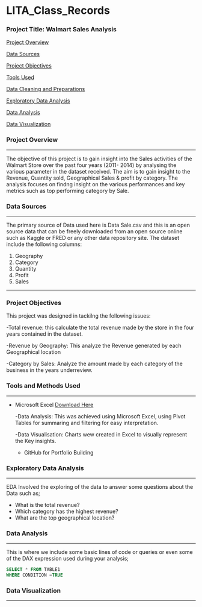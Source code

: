 # LITA_Class_Records

### Project Title: Walmart Sales Analysis 

[Project Overview](#project-overview)

[Data Sources](#data-sources)

[Project Objectives](#project-objectives)

[Tools Used](#tools-used)

[Data Cleaning and Preparations](#data-cleaning-and-preparations)

[Exploratory Data Analysis](#exploratory-data-analysis)

[Data Analysis](#data-analysis)

[Data Visualization](#data-visualization)

### Project Overview
---
The objective of this project is to gain insight into the Sales activities of the Walmart Store over the past four years (2011- 2014) by analysing the various parameter in the dataset received. The aim is to gain insight to the Revenue, Quantity sold, Geographical Sales & profit by category. The analysis focuses on findng insight on the various performances 
 and key metrics such as top performing category by Sale.  

### Data Sources
---
The primary source of Data used here is Data Sale.csv and this is an open source data that can be freely downloaded from an open source online such as Kaggle or FRED or any other data repository site. The dataset include the following columns:

   1. Geography
   2. Category
   3. Quantity
   4. Profit
   5. Sales
---
### Project Objectives

 This project was designed in tackilng the following issues:
 
   -Total revenue: this calculate the total revenue made by the store in the four years contained in the
    dataset. 
   
   -Revenue by Geography: This analyze the Revenue generated by each Geographical location
   
   -Category by Sales: Analyze the amount made by each category of the business in the 
    years underreview.
  
### Tools and Methods Used
---
- Microsoft Excel [Download Here](https://www.microsoft.com)
    
     -Data Analysis: This was achieved using Microsoft Excel, using Pivot Tables for summaring and
      filtering for easy interpretation. 
     
     -Data Visualisation: Charts wew created in Excel to visually represent the Key insights. 
    
     - GitHub for Portfolio Building




### Exploratory Data Analysis
---
EDA Involved the exploring of the data to answer some questions about the Data such as;

  - What is the total revenue?
  - Which category has the highest revenue?
  - What are the top geographical location?
  
### Data Analysis
---
This is where we include some basic lines of code or queries or even some of the DAX expression used during your analysis;

```SQL
SELECT * FROM TABLE1
WHERE CONDITION =TRUE
```
### Data Visualization
---



